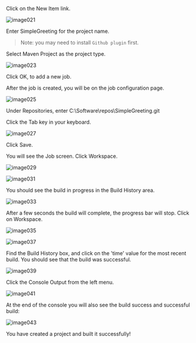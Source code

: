 Click on the New Item link.

![image021](https://user-images.githubusercontent.com/558905/37422371-78187f48-2791-11e8-964d-1fc87349a14b.jpg)

Enter SimpleGreeting for the project name.

>Note: you may need to install `Github plugin` first.

Select Maven Project as the project type.

![image023](https://user-images.githubusercontent.com/558905/37422373-78430e5c-2791-11e8-8520-049501cf5a5a.png)

Click OK, to add a new job.

After the job is created, you will be on the job configuration page.
	
![image025](https://user-images.githubusercontent.com/558905/37422377-78677792-2791-11e8-8471-635510efbe8a.png)

Under Repositories, enter C:\Software\repos\SimpleGreeting.git

Click the Tab key in your keyboard.

![image027](https://user-images.githubusercontent.com/558905/37422379-7882bb88-2791-11e8-8180-047dd12f098e.png)

Click Save.

You will see the Job screen. Click Workspace.

![image029](https://user-images.githubusercontent.com/558905/37422381-78a3a884-2791-11e8-8a5f-f6e047581073.png)

![image031](https://user-images.githubusercontent.com/558905/37422383-78c4959e-2791-11e8-98da-38616443c888.jpg)

You should see the build in progress in the Build History area.

![image033](https://user-images.githubusercontent.com/558905/37422385-78e91dba-2791-11e8-9c68-348f4a86ef4c.png)

After a few seconds the build will complete, the progress bar will stop. Click on Workspace.

![image035](https://user-images.githubusercontent.com/558905/37422387-790adb9e-2791-11e8-95a3-ba480c04ba3a.jpg)

![image037](https://user-images.githubusercontent.com/558905/37422389-792d96a2-2791-11e8-8027-db9bf3616c6f.png)

Find the Build History box, and click on the 'time' value for the most recent build. You should see that the build was successful.

![image039](https://user-images.githubusercontent.com/558905/37422391-794e412c-2791-11e8-81b0-ff7661038398.png)

Click the Console Output from the left menu.

![image041](https://user-images.githubusercontent.com/558905/37422394-799da9a6-2791-11e8-8548-37f4b9a7eeaa.png)

At the end of the console you will also see the build success and successful build:

![image043](https://user-images.githubusercontent.com/558905/37422396-79bf0650-2791-11e8-9b2b-838f7220770b.png)

You have created a project and built it successfully!
